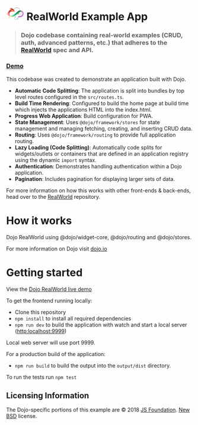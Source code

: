 <img src="logo.png" width="48" /> RealWorld Example App
=======================================================

> ### Dojo codebase containing real-world examples (CRUD, auth, advanced patterns, etc.) that adheres to the [RealWorld](https://github.com/gothinkster/realworld) spec and API.

### [Demo](https://dojo.github.io/examples/realworld/)

This codebase was created to demonstrate an application built with Dojo.

-   **Automatic Code Splitting**: The application is split into bundles by top level routes configured in the `src/routes.ts`.
-   **Build Time Rendering**: Configured to build the home page at build time which injects the applications HTML into the index.html.
-   **Progress Web Application**: Build configuration for PWA.
-   **State Management**: Uses `@dojo/framework/stores` for state management and managing fetching, creating, and inserting CRUD data.
-   **Routing**: Uses `@dojo/framework/routing` to provide full application routing.
-   **Lazy Loading (Code Splitting)**: Automatically code splits for widgets/outlets or containers that are defined in an application registry using the dynamic `import` syntax.
-   **Authentication**: Demonstrates handling authentication within a Dojo application.
-   **Pagination**: Includes pagination for displaying larger sets of data.

For more information on how this works with other front-ends & back-ends, head over to the [RealWorld](https://github.com/gothinkster/realworld) repository.

How it works
============

Dojo RealWorld using <span class="citation" data-cites="dojo/widget-core"><span class="citation" data-cites="dojo/widget-core"><span class="citation" data-cites="dojo/widget-core">@dojo/widget-core</span></span></span>, <span class="citation" data-cites="dojo/routing"><span class="citation" data-cites="dojo/routing"><span class="citation" data-cites="dojo/routing">@dojo/routing</span></span></span> and <span class="citation" data-cites="dojo/stores"><span class="citation" data-cites="dojo/stores"><span class="citation" data-cites="dojo/stores">@dojo/stores</span></span></span>.

For more information on Dojo visit [dojo.io](https://dojo.io)

Getting started
===============

View the [Dojo RealWorld live demo](https://dojo.github.io/examples/realworld/)

To get the frontend running locally:

-   Clone this repository
-   `npm install` to install all required dependencies
-   `npm run dev` to build the application with watch and start a local server (<a href="http:localhost:9999" class="uri">http:localhost:9999</a>)

Local web server will use port 9999.

For a production build of the application:

-   `npm run build` to build the output into the `output/dist` directory.

To run the tests run `npm test`

Licensing Information
---------------------

The Dojo-specific portions of this example are © 2018 [JS Foundation](https://js.foundation/). [New BSD](http://opensource.org/licenses/BSD-3-Clause) license.
